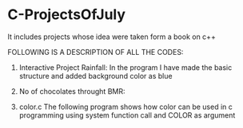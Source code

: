 # C-ProjectsOfJuly
It includes projects whose idea were taken form a book on c++


FOLLOWING IS A DESCRIPTION OF ALL THE CODES:
1. Interactive Project Rainfall:
   In the program I have made the basic structure and added background color as blue

2. No of chocolates throught BMR:

3. color.c
    The following program shows how color can be used in c programming using system function call and COLOR as argument
